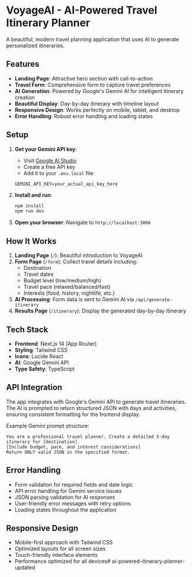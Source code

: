 # VoyageAI - AI-Powered Travel Itinerary Planner

A beautiful, modern travel planning application that uses AI to generate personalized itineraries.

## Features

- **Landing Page**: Attractive hero section with call-to-action
- **Travel Form**: Comprehensive form to capture travel preferences
- **AI Generation**: Powered by Google's Gemini AI for intelligent itinerary creation
- **Beautiful Display**: Day-by-day itinerary with timeline layout
- **Responsive Design**: Works perfectly on mobile, tablet, and desktop
- **Error Handling**: Robust error handling and loading states

## Setup

1. **Get your Gemini API key**:
   - Visit [Google AI Studio](https://makersuite.google.com/app/apikey)
   - Create a free API key
   - Add it to your `.env.local` file:
   ```
   GEMINI_API_KEY=your_actual_api_key_here
   ```

2. **Install and run**:
   ```bash
   npm install
   npm run dev
   ```

3. **Open your browser**:
   Navigate to `http://localhost:3000`

## How It Works

1. **Landing Page** (`/`): Beautiful introduction to VoyageAI
2. **Form Page** (`/form`): Collect travel details including:
   - Destination
   - Travel dates
   - Budget level (low/medium/high)
   - Travel pace (relaxed/balanced/fast)
   - Interests (food, history, nightlife, etc.)
3. **AI Processing**: Form data is sent to Gemini AI via `/api/generate-itinerary`
4. **Results Page** (`/itinerary`): Display the generated day-by-day itinerary

## Tech Stack

- **Frontend**: Next.js 14 (App Router)
- **Styling**: Tailwind CSS
- **Icons**: Lucide React
- **AI**: Google Gemini API
- **Type Safety**: TypeScript

## API Integration

The app integrates with Google's Gemini API to generate travel itineraries. The AI is prompted to return structured JSON with days and activities, ensuring consistent formatting for the frontend display.

Example Gemini prompt structure:
```
You are a professional travel planner. Create a detailed X-day itinerary for [destination].
[Include budget, pace, and interest considerations]
Return ONLY valid JSON in the specified format.
```

## Error Handling

- Form validation for required fields and date logic
- API error handling for Gemini service issues
- JSON parsing validation for AI responses
- User-friendly error messages with retry options
- Loading states throughout the application

## Responsive Design

- Mobile-first approach with Tailwind CSS
- Optimized layouts for all screen sizes
- Touch-friendly interface elements
- Performance optimized for all devices#   a i - p o w e r e d - i t i n e r a r y - p l a n n e r - u p d a t e d  
 